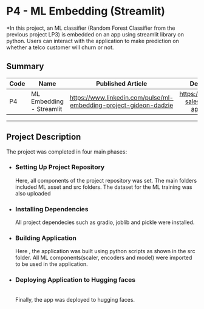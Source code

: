 # P4 - ML Embedding (Streamlit) 
*In this project, an ML classifier (Random Forest Classifier from  the previous project LP3) is embedded on an app using streamlit library on python. Users can interact with the application to make prediction on whether a telco customer will churn or not.

## Summary
| Code      | Name        | Published Article |  Deployed App|
|-----------|-------------|:-------------:|:-------------:|
|P4     | ML Embedding - Streamlit  | https://www.linkedin.com/pulse/ml-embedding-project-gideon-dadzie [](/) |     https://deeeteeee01-sales-prediction-app.hf.space/          |
--------------------------------------------------

## Project Description
The project was completed in four main phases: 

* ### Setting Up Project Repository<br>
  Here, all components of the project repository was set. The main folders included ML asset and src  folders. The dataset for the ML training was also uploaded<br>

* ### Installing Dependencies <br>
   All project dependecies such as gradio, joblib and pickle were installed.

* ### Building Application<br>
  Here , the application was built using python scripts as shown in the src folder. All ML components(scaler, encoders and model) were imported to be used in the application.


* ### Deploying Application to Hugging faces
  <br> Finally, the app was deployed to hugging faces.
